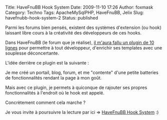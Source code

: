 Title: HaveFnuBB Hook System
Date: 2009-11-10 17:26
Author: foxmask
Category: Techno
Tags: ApacheMySqlPHP, HaveFnuBB, Jelix
Slug: havefnubb-hook-system-2
Status: published

Parmi les forums bien pensés, existent des systèmes d'extension (ou
hook) laissant libre cours à la créativité des développeurs de ces
hooks.

Dans HaveFnuBB (le forum que je réalise), [il m'aura fallu un plugin de
10
lignes](http://forge.jelix.org/projects/havefnubb/browser/trunk/havefnubb/plugins/tpl/html/function.hook.php)
pour permettre à tout développeur, d'enrichir ses templates avec une
souplesse déconcertante.

L'idée derrière ce plugin est la suivante :

Je me créé un portail, blog, forum, et me "contente" d'une petite
batteries de fonctionnalités rendant la page à mon goût.

Mais avec ce plugin, je permets à quiconque de rajouter ses propres
fonctionnalités à l'endroit où le hook est appelé.

Concrètement comment cela marche ?

<!--more-->

Je vous invite à poursuivre la lecture par ici =\> [HaveFnuBB Hook
System](/post/2009/11/10/HaveFnuBB-Hook-System)
:)

